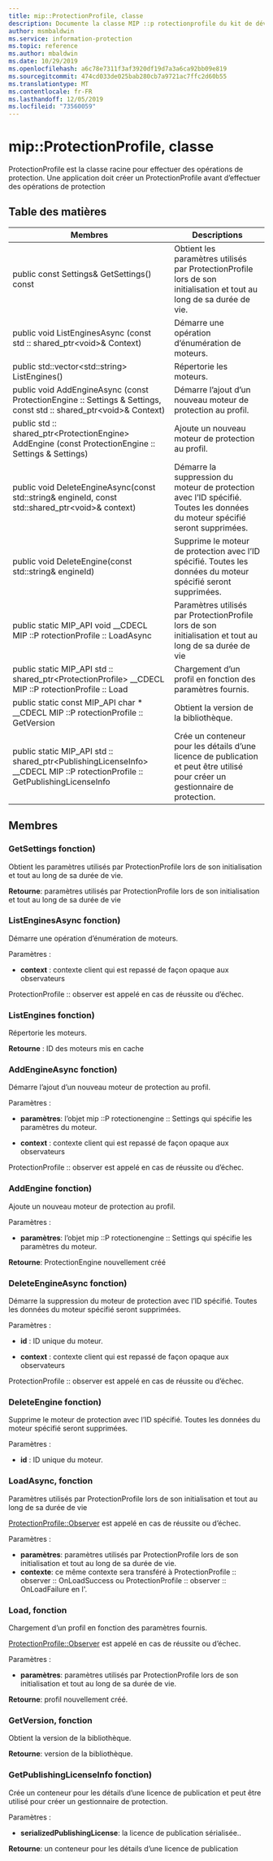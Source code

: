 ```yaml
---
title: mip::ProtectionProfile, classe
description: Documente la classe MIP ::p rotectionprofile du kit de développement logiciel (SDK) Microsoft Information Protection (MIP).
author: msmbaldwin
ms.service: information-protection
ms.topic: reference
ms.author: mbaldwin
ms.date: 10/29/2019
ms.openlocfilehash: a6c78e7311f3af3920df19d7a3a6ca92bb09e819
ms.sourcegitcommit: 474cd033de025bab280cb7a9721ac7ffc2d60b55
ms.translationtype: MT
ms.contentlocale: fr-FR
ms.lasthandoff: 12/05/2019
ms.locfileid: "73560059"
---
```

# <a name="class-mipprotectionprofile"></a>mip::ProtectionProfile, classe 
ProtectionProfile est la classe racine pour effectuer des opérations de protection.
Une application doit créer un ProtectionProfile avant d’effectuer des opérations de protection
  
## <a name="summary"></a>Table des matières
 Membres                        | Descriptions                                
--------------------------------|---------------------------------------------
public const Settings& GetSettings() const  |  Obtient les paramètres utilisés par ProtectionProfile lors de son initialisation et tout au long de sa durée de vie.
public void ListEnginesAsync (const std :: shared_ptr\<void\>& Context)  |  Démarre une opération d’énumération de moteurs.
public std::vector\<std::string\> ListEngines()  |  Répertorie les moteurs.
public void AddEngineAsync (const ProtectionEngine :: Settings & Settings, const std :: shared_ptr\<void\>& Context)  |  Démarre l’ajout d’un nouveau moteur de protection au profil.
public std :: shared_ptr\<ProtectionEngine\> AddEngine (const ProtectionEngine :: Settings & Settings)  |  Ajoute un nouveau moteur de protection au profil.
public void DeleteEngineAsync(const std::string& engineId, const std::shared_ptr\<void\>& context)  |  Démarre la suppression du moteur de protection avec l’ID spécifié. Toutes les données du moteur spécifié seront supprimées.
public void DeleteEngine(const std::string& engineId)  |  Supprime le moteur de protection avec l’ID spécifié. Toutes les données du moteur spécifié seront supprimées.
public static MIP_API void __CDECL MIP ::P rotectionProfile :: LoadAsync | Paramètres utilisés par ProtectionProfile lors de son initialisation et tout au long de sa durée de vie
public static MIP_API std :: shared_ptr&lt;ProtectionProfile&gt; __CDECL MIP ::P rotectionProfile :: Load | Chargement d’un profil en fonction des paramètres fournis.
public static const MIP_API char * __CDECL MIP ::P rotectionProfile :: GetVersion | Obtient la version de la bibliothèque.
public static MIP_API std :: shared_ptr&lt;PublishingLicenseInfo&gt; __CDECL MIP ::P rotectionProfile :: GetPublishingLicenseInfo | Crée un conteneur pour les détails d’une licence de publication et peut être utilisé pour créer un gestionnaire de protection. 

## <a name="members"></a>Membres
  
### <a name="getsettings-function"></a>GetSettings fonction)
Obtient les paramètres utilisés par ProtectionProfile lors de son initialisation et tout au long de sa durée de vie.

  
**Retourne**: paramètres utilisés par ProtectionProfile lors de son initialisation et tout au long de sa durée de vie
  
### <a name="listenginesasync-function"></a>ListEnginesAsync fonction)
Démarre une opération d’énumération de moteurs.

Paramètres :  
* **context** : contexte client qui est repassé de façon opaque aux observateurs


ProtectionProfile :: observer est appelé en cas de réussite ou d’échec.
  
### <a name="listengines-function"></a>ListEngines fonction)
Répertorie les moteurs.

  
**Retourne** : ID des moteurs mis en cache
  
### <a name="addengineasync-function"></a>AddEngineAsync fonction)
Démarre l’ajout d’un nouveau moteur de protection au profil.

Paramètres :  
* **paramètres**: l’objet mip ::P rotectionengine :: Settings qui spécifie les paramètres du moteur. 


* **context** : contexte client qui est repassé de façon opaque aux observateurs


ProtectionProfile :: observer est appelé en cas de réussite ou d’échec.
  
### <a name="addengine-function"></a>AddEngine fonction)
Ajoute un nouveau moteur de protection au profil.

Paramètres :  
* **paramètres**: l’objet mip ::P rotectionengine :: Settings qui spécifie les paramètres du moteur.



  
**Retourne**: ProtectionEngine nouvellement créé
  
### <a name="deleteengineasync-function"></a>DeleteEngineAsync fonction)
Démarre la suppression du moteur de protection avec l’ID spécifié. Toutes les données du moteur spécifié seront supprimées.

Paramètres :  
* **id** : ID unique du moteur. 


* **context** : contexte client qui est repassé de façon opaque aux observateurs


ProtectionProfile :: observer est appelé en cas de réussite ou d’échec.
  
### <a name="deleteengine-function"></a>DeleteEngine fonction)
Supprime le moteur de protection avec l’ID spécifié. Toutes les données du moteur spécifié seront supprimées.

Paramètres :  
* **id** : ID unique du moteur.

### <a name="loadasync-function"></a>LoadAsync, fonction
Paramètres utilisés par ProtectionProfile lors de son initialisation et tout au long de sa durée de vie 

[ProtectionProfile::Observer](class_mip_protectionprofile_observer.md) est appelé en cas de réussite ou d’échec.

Paramètres :
* **paramètres**: paramètres utilisés par ProtectionProfile lors de son initialisation et tout au long de sa durée de vie.
* **contexte**: ce même contexte sera transféré à ProtectionProfile :: observer :: OnLoadSuccess ou ProtectionProfile :: observer :: OnLoadFailure en l'.

### <a name="load-function"></a>Load, fonction
Chargement d’un profil en fonction des paramètres fournis.

[ProtectionProfile::Observer](class_mip_protectionprofile_observer.md) est appelé en cas de réussite ou d’échec.

Paramètres :
* **paramètres**: paramètres utilisés par ProtectionProfile lors de son initialisation et tout au long de sa durée de vie.

**Retourne**: profil nouvellement créé.

### <a name="getversion-function"></a>GetVersion, fonction
Obtient la version de la bibliothèque. 

**Retourne**: version de la bibliothèque.

### <a name="getpublishinglicenseinfo-function"></a>GetPublishingLicenseInfo fonction)
Crée un conteneur pour les détails d’une licence de publication et peut être utilisé pour créer un gestionnaire de protection. 

Paramètres :
* **serializedPublishingLicense**: la licence de publication sérialisée..

**Retourne**: un conteneur pour les détails d’une licence de publication 